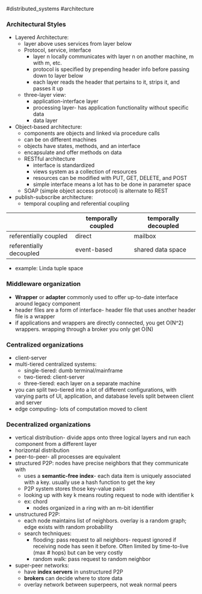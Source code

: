#distributed_systems 
#architecture
### Architectural Styles
- Layered Architecture:
	- layer above uses services from layer below
	- Protocol, service, interface
		- layer n locally communicates with layer n on another machine, m with m, etc. 
		- protocol is specified by prepending header info before passing down to layer below
		- each layer reads the header that pertains to it, strips it, and passes it up
	- three-layer view:
		- application-interface layer
		- processing layer- has application functionality without specific data
		- data layer
- Object-based architecture:
	- components are objects and linked via procedure calls
	- can be on different machines
	- objects have states, methods, and an interface
	- encapsulate and offer methods on data
	- RESTful architecture
		- interface is standardized
		- views system as a collection of resources
		- resources can be modified with PUT, GET, DELETE, and POST
		- simple interface means a lot has to be done in parameter space
	- SOAP (simple object access protocol) is alternate to REST
- publish-subscribe architecture:
	- temporal coupling and referential coupling

|  | temporally coupled | temporally decoupled |
| ---- | ---- | ---- |
| referentially coupled | direct | mailbox |
| referentially decoupled | event-based | shared data space |
- example: Linda tuple space
### Middleware organization
- **Wrapper** or **adapter** commonly used to offer up-to-date interface around legacy component
- header files are a form of interface- header file that uses another header file is a wrapper
- if applications and wrappers are directly connected, you get O(N^2) wrappers. wrapping through a broker you only get O(N)
### Centralized organizations
- client-server
- multi-tiered centralized systems:
	- single-tiered: dumb terminal/mainframe
	- two-tiered: client-server
	- three-tiered: each layer on a separate machine
- you can split two-tiered into a lot of different configurations, with varying parts of UI, application, and database levels split between client and server
- edge computing- lots of computation moved to client
### Decentralized organizations
- vertical distribution- divide apps onto three logical layers and run each component from a different layer
- horizontal distribution
- peer-to-peer- all processes are equivalent
- structured P2P: nodes have precise neighbors that they communicate with
	- uses a **semantic-free index**- each data item is uniquely associated with a key. usually use a hash function to get the key
	- P2P system stores those key-value pairs
	- looking up with key k means routing request to node with identifier k
	- ex: chord
		- nodes organized in a ring with an m-bit identifier
- unstructured P2P:
	- each node maintains list of neighbors. overlay is a random graph; edge exists with random probability
	- search techniques:
		- flooding: pass request to all neighbors- request ignored if receiving node has seen it before. Often limited by time-to-live (max # hops) but can be very costly
		- random walk: pass request to random neighbor
- super-peer networks:
	- have **index servers** in unstructured P2P
	- **brokers** can decide where to store data
	- overlay network between superpeers, not weak normal peers